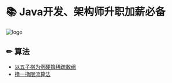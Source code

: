 # 📚 Java开发、架构师升职加薪必备
![logo](assets/rameo/logo.png)

## ✏ 算法
- [以五子棋为例硬撸稀疏数组](/Algorithm/以五子棋为例硬撸稀疏数组.md)
- [撸一撸限流算法](/Algorithm/撸一撸限流算法.md)

